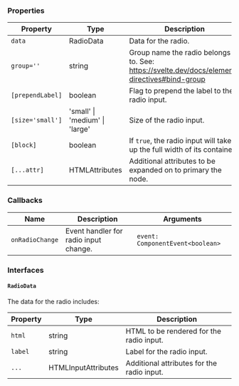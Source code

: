 ### Properties

| Property         | Type                             | Description                                                                                 |
| ---------------- | -------------------------------- | ------------------------------------------------------------------------------------------- |
| `data`           | RadioData                        | Data for the radio.                                                                         |
| `group=''`       | string                           | Group name the radio belongs to. See: https://svelte.dev/docs/element-directives#bind-group |
| `[prependLabel]` | boolean                          | Flag to prepend the label to the radio input.                                               |
| `[size='small']` | 'small' \| 'medium' \| 'large'   | Size of the radio input.                                                                    |
| `[block]`        | boolean                          | If `true`, the radio input will take up the full width of its container.                    |
| `[...attr] `     | HTMLAttributes<HTMLInputElement> | Additional attributes to be expanded on to primary the node.                                |

### Callbacks

| Name            | Description                           | Arguments                        |
| --------------- | ------------------------------------- | -------------------------------- |
| `onRadioChange` | Event handler for radio input change. | `event: ComponentEvent<boolean>` |

### Interfaces

#### `RadioData`

The data for the radio includes:

| Property | Type                | Description                                |
| -------- | ------------------- | ------------------------------------------ |
| `html`   | string              | HTML to be rendered for the radio input.   |
| `label`  | string              | Label for the radio input.                 |
| `...`    | HTMLInputAttributes | Additional attributes for the radio input. |
